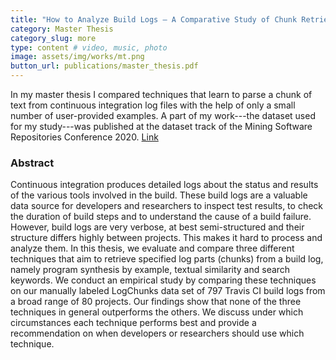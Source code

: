 ```yaml
---
title: "How to Analyze Build Logs — A Comparative Study of Chunk Retrieval Techniques"
category: Master Thesis
category_slug: more
type: content # video, music, photo
image: assets/img/works/mt.png
button_url: publications/master_thesis.pdf
---
```


In my master thesis I compared techniques that learn to parse a chunk of text from continuous integration log files with the help of only a small number of user-provided examples.
A part of my work---the dataset used for my study---was published at the dataset track of the Mining Software Repositories Conference 2020. [Link](https://doi.org/10.1145/3379597.3387485)

### Abstract
Continuous integration produces detailed logs about the status and results of the various tools involved in the build. These build logs are a valuable data source for developers and researchers to inspect test results, to check the duration of build steps and to understand the cause of a build failure. However, build logs are very verbose, at best semi-structured and their structure differs highly between projects. This makes it hard to process and analyze them. In this thesis, we evaluate and compare three different techniques that aim to retrieve specified log parts (chunks) from a build log, namely program synthesis by example, textual similarity and search keywords. We conduct an empirical study by comparing these techniques on our manually labeled LogChunks data set of 797 Travis CI build logs from a broad range of 80 projects. Our findings show that none of the three techniques in general outperforms the others. We discuss under which circumstances each technique performs best and provide a recommendation on when developers or researchers should use which technique.
